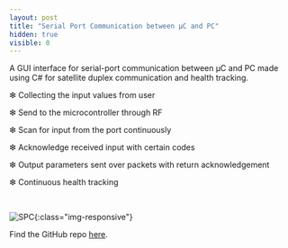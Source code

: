 ```yaml
---
layout: post
title: "Serial Port Communication between μC and PC"
hidden: true
visible: 0
---
```

A GUI interface for serial-port communication between μC and PC made using C# for satellite duplex communication and health tracking.

❇ Collecting the input values from user

❇ Send to the microcontroller through RF

❇ Scan for input from the port continuously

❇ Acknowledge received input with certain codes

❇ Output parameters sent over packets with return acknowledgement

❇ Continuous health tracking

<br>

![SPC](/assets/spcimg.jpg){:class="img-responsive"}

Find the GitHub repo <a href="https://github.com/rounakdatta/serial-port-comm-gui">here</a>.